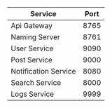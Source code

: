 | Service | Port |
|----------|----------|
| Api Gateway | 8765   |
| Naming Server  | 8761  |
| User Service | 9090  |
| Post Service | 9000 |
| Notification Service | 8080 |
| Search Service | 8000 |
| Logs Service | 9999 |
